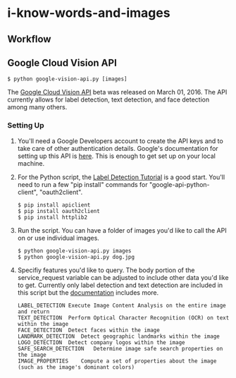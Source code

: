 # i-know-words-and-images

## Workflow



## Google Cloud Vision API

```
$ python google-vision-api.py [images]
```

The [Google Cloud Vision API](https://cloud.google.com/vision/docs/) beta was released on March 01, 2016. The API currently allows for label detection, text detection, and face detection among many others. 

### Setting Up

1. You'll need a Google Developers account to create the API keys and to take care of other authentication details. Google's documentation for setting up this API is [here](https://cloud.google.com/vision/docs/getting-started). This is enough to get set up on your local machine.

2. For the Python script, the [Label Detection Tutorial](https://cloud.google.com/vision/docs/label-tutorial) is a good start. You'll need to run a few "pip install" commands for "google-api-python-client", "oauth2client".

	```
	$ pip install apiclient
	$ pip install oauth2client
	$ pip install httplib2
	```

3. Run the script. You can have a folder of images you'd like to call the API on or use individual images.

	```
	$ python google-vision-api.py images
	$ python google-vision-api.py dog.jpg
	```

4. Specifiy features you'd like to query. The body portion of the service_request variable can be adjusted to include other data you'd like to get. Currently only label detection and text detection are included in this script but the [documentation](https://cloud.google.com/vision/docs/concepts) includes more.

	```
	LABEL_DETECTION	Execute Image Content Analysis on the entire image and return
	TEXT_DETECTION	Perform Optical Character Recognition (OCR) on text within the image
	FACE_DETECTION	Detect faces within the image
	LANDMARK_DETECTION	Detect geographic landmarks within the image
	LOGO_DETECTION	Detect company logos within the image
	SAFE_SEARCH_DETECTION	Determine image safe search properties on the image
	IMAGE_PROPERTIES	Compute a set of properties about the image (such as the image's dominant colors)
	```
